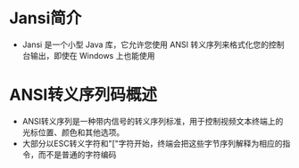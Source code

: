 # Jansi简介
- Jansi 是一个小型 Java 库，它允许您使用 ANSI 转义序列来格式化您的控制台输出，即使在 Windows 上也能使用

# ANSI转义序列码概述
- ANSI转义序列是一种带内信号的转义序列标准，用于控制视频文本终端上的光标位置、颜色和其他选项。
- 大部分以ESC转义字符和"["字符开始，终端会把这些字节序列解释为相应的指令，而不是普通的字符编码
